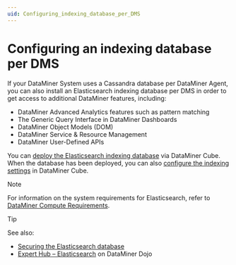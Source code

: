 ```yaml
---
uid: Configuring_indexing_database_per_DMS
---
```


# Configuring an indexing database per DMS

If your DataMiner System uses a Cassandra database per DataMiner Agent, you can also install an Elasticsearch indexing database per DMS in order to get access to additional DataMiner features, including:

- DataMiner Advanced Analytics features such as pattern matching
- The Generic Query Interface in DataMiner Dashboards
- DataMiner Object Models (DOM)
- DataMiner Service & Resource Management
- DataMiner User-Defined APIs

You can [deploy the Elasticsearch indexing database](xref:Installing_Elasticsearch_via_DataMiner) via DataMiner Cube. When the database has been deployed, you can also [configure the indexing settings](xref:Configuring_DataMiner_Indexing) in DataMiner Cube.

> [!NOTE]
> For information on the system requirements for Elasticsearch, refer to [DataMiner Compute Requirements](xref:DataMiner_Compute_Requirements).

> [!TIP]
> See also:
>
> - [Securing the Elasticsearch database](xref:Security_Elasticsearch)
> - [Expert Hub – Elasticsearch](https://community.dataminer.services/expert-hub-elastic/) on DataMiner Dojo
